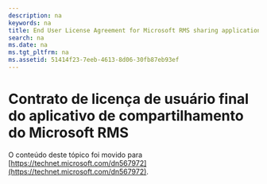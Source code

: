 ```yaml
---
description: na
keywords: na
title: End User License Agreement for Microsoft RMS sharing application
search: na
ms.date: na
ms.tgt_pltfrm: na
ms.assetid: 51414f23-7eeb-4613-8d06-30fb87eb93ef
---
```

# Contrato de licen&#231;a de usu&#225;rio final do aplicativo de compartilhamento do Microsoft RMS
O conteúdo deste tópico foi movido para [https://technet.microsoft.com/dn567972](https://technet.microsoft.com/dn567972).

